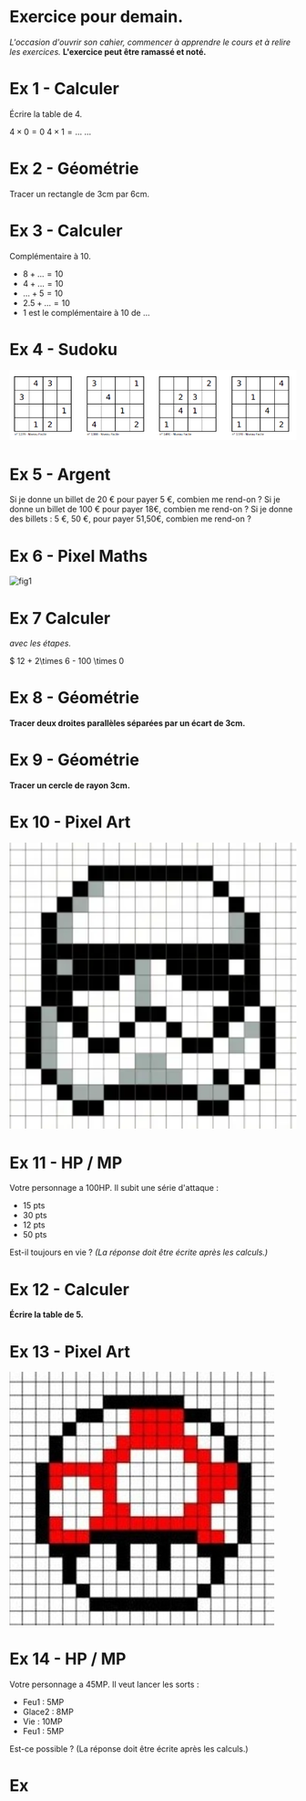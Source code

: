 # Exercice pour demain.

*L'occasion d'ouvrir son cahier, commencer à apprendre le cours et à relire les exercices.*
**L'exercice peut être ramassé et noté.**

# Ex 1 - Calculer
Écrire la table de 4.

$4 \times 0 = 0$
$4 \times 1 = ...$
...

# Ex 2 - Géométrie
Tracer un rectangle de 3cm par 6cm.

# Ex 3 - Calculer
Complémentaire à 10.

* $8 + ... = 10$
* $4 + ... = 10$
* $... + 5 = 10$
* $2.5 + ... = 10$
* 1 est le complémentaire à 10 de ...

# Ex 4 - Sudoku

![sudoku-3](https://raw.githubusercontent.com/homeostasie/2022-2023_artic/master/doc/6eme/_debut-demain/sudoku-3.png)

# Ex 5 - Argent

Si je donne un billet de 20 € pour payer 5 €, combien me rend-on ?
Si je donne un billet de 100 € pour payer 18€, combien me rend-on ?
Si je donne des billets : 5 €, 50 €, pour payer 51,50€, combien me rend-on ?

# Ex 6 - Pixel Maths

![fig1]()

# Ex 7  Calculer 
*avec les étapes.*

$ 12 + 2\times 6 - 100 \times 0

# Ex 8 - Géométrie

**Tracer deux droites parallèles séparées par un écart de 3cm.**

# Ex 9 - Géométrie

**Tracer un cercle de rayon 3cm.**

# Ex 10 - Pixel Art

![pa-3](https://raw.githubusercontent.com/homeostasie/2022-2023_artic/master/doc/6eme/_debut-demain/pa-3.png)

# Ex 11 - HP / MP

Votre personnage a 100HP. Il subit une série d'attaque : 
* 15 pts
* 30 pts 
* 12 pts
* 50 pts

Est-il toujours en vie ? 
*(La réponse doit être écrite après les calculs.)*


# Ex 12 - Calculer

**Écrire la table de 5.**

# Ex 13 - Pixel Art

![pa-4](https://raw.githubusercontent.com/homeostasie/2022-2023_artic/master/doc/6eme/_debut-demain/pa-4.png)

# Ex 14 - HP / MP

Votre personnage a 45MP. Il veut lancer les sorts : 
* Feu1 : 5MP
* Glace2 : 8MP 
* Vie : 10MP
* Feu1 : 5MP

Est-ce possible ?
(La réponse doit être écrite après les calculs.)

# Ex 



